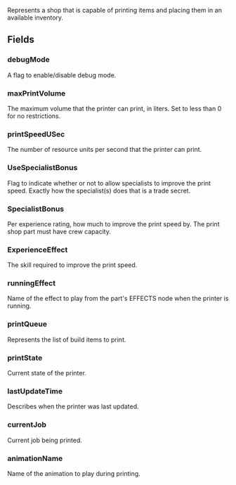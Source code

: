             
Represents a shop that is capable of printing items and placing them in an available inventory.
        
## Fields

### debugMode
A flag to enable/disable debug mode.
### maxPrintVolume
The maximum volume that the printer can print, in liters. Set to less than 0 for no restrictions.
### printSpeedUSec
The number of resource units per second that the printer can print.
### UseSpecialistBonus
Flag to indicate whether or not to allow specialists to improve the print speed. Exactly how the specialist(s) does that is a trade secret.
### SpecialistBonus
Per experience rating, how much to improve the print speed by. The print shop part must have crew capacity.
### ExperienceEffect
The skill required to improve the print speed.
### runningEffect
Name of the effect to play from the part's EFFECTS node when the printer is running.
### printQueue
Represents the list of build items to print.
### printState
Current state of the printer.
### lastUpdateTime
Describes when the printer was last updated.
### currentJob
Current job being printed.
### animationName
Name of the animation to play during printing.

